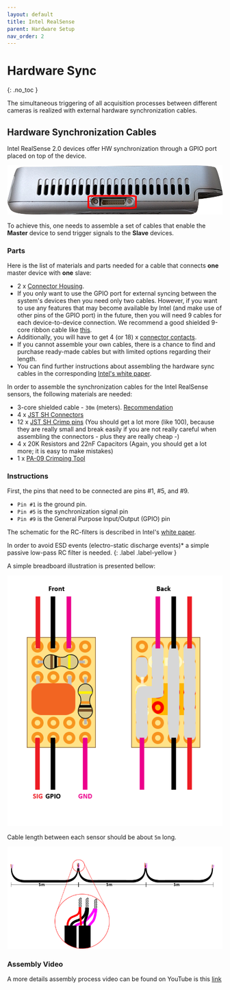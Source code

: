 ```yaml
---
layout: default
title: Intel RealSense
parent: Hardware Setup
nav_order: 2
---
```


# Hardware Sync
{: .no_toc }

The simultaneous triggering of all acquisition processes between different cameras is realized with external hardware synchronization cables.

## Hardware Synchronization Cables

Intel RealSense 2.0 devices offer HW synchronization through a GPIO port placed on top of the device.

![GPIO](../../assets/images/gpio.png)

To achieve this, one needs to assemble a set of cables that enable the **Master** device to send trigger signals to the **Slave** devices.

### Parts

Here is the list of materials and parts needed for a cable that connects **one** master device with **one** slave:

* 2 x [Connector Housing](http://export.farnell.com/jst-japan-solderless-terminals/shr-09v-s-b/connector-housing-9way/dp/1679115).
* If you only want to use the GPIO port for external syncing between the system's devices then you need only two cables. 
However, if you want to use any features that may become available by Intel (and make use of other pins of the GPIO port) in the future, then you will need 9 cables for each device-to-device connection. 
We recommend a good shielded 9-core ribbon cable like [this](http://export.farnell.com/3m/3659-9/ribbon-cable-rnd-flat-9way-30/dp/297057?st=3659-9%20RIBBON%20CABLE).
* Additionally, you will have to get 4 (or 18) x [connector contacts](http://export.farnell.com/jst-japan-solderless-terminals/ssh-003t-p0-2/crimp-terminal-sh-series/dp/1679142).
* If you cannot assemble your own cables, there is a chance to find and purchase ready-made cables but with limited options regarding their length.
* You can find further instructions about assembling the hardware sync cables in the corresponding [Intel's white paper](https://realsense.intel.com/wp-content/uploads/sites/63/Multiple_Camera_WhitePaper_rev10.pdf). 

In order to assemble the synchronization cables for the Intel RealSense sensors, the following materials are needed:

* 3-core shielded cable - `30m` (meters). [Recommendation](https://export.farnell.com/belden/76103ws-008100/shld-flex-cable-3cond-26awg-100ft/dp/2800260)
* 4 x [JST SH Connectors](https://export.farnell.com/jst-japan-solderless-terminals/shr-09v-s-b/connector-housing-9way/dp/1679115?st=JST%20SH)
* 12 x [JST SH Crimp pins](https://export.farnell.com/jst-japan-solderless-terminals/ssh-003t-p0-2/contact-socket-32-28awg-crimp/dp/2479942?st=JST%20SH) (You should get a lot more (like 100), because they are really small and break easily if you are not really careful when assembling the connectors - plus they are really cheap -)
* 4 x 20K Resistors and 22nF Capacitors (Again, you should get a lot more; it is easy to make mistakes)
* 1 x [PA-09 Crimping Tool](https://www.amazon.com/Engineer-PA-09-Micro-Connector-Crimpers/dp/B002AVVO7K)

### Instructions

First, the pins that need to be connected are pins #1, #5, and #9. 

- `Pin #1` is the ground pin.
- `Pin #5` is the synchronization signal pin
- `Pin #9` is the General Purpose Input/Output (GPIO) pin

The schematic for the RC-filters is described in Intel's [white paper](https://realsense.intel.com/wp-content/uploads/sites/63/Intel_RealSense_Multi-camera_Webinar.pdf). 

In order to avoid ESD events (electro-static discharge events)* a simple passive low-pass RC filter is needed.
{: .label .label-yellow }

A simple breadboard illustration is presented bellow:

![Breadboard](../../assets/images/bread.png)

Cable length between each sensor should be about `5m` long.

![Cables](../../assets/images/cables2.png)

### Assembly Video

A more details assembly process video can be found on YouTube is this [link](https://youtu.be/E3PzERRZgHU)